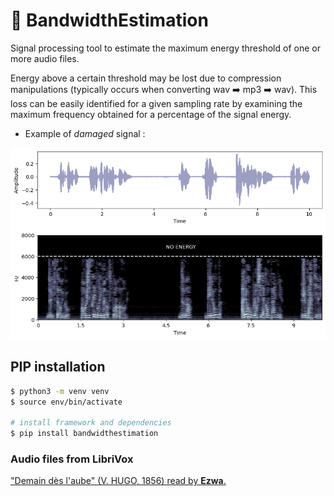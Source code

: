 # :signal_strength: BandwidthEstimation

Signal processing tool to estimate the maximum energy threshold of one or more audio files. 

Energy above a certain threshold may be lost due to compression manipulations (typically occurs when converting wav :arrow_right: mp3 :arrow_right: wav). This loss can be easily identified for a given sampling rate by examining the maximum frequency obtained for a percentage of the signal energy.  

* Example of _damaged_ signal :

![Damaged signal (10s long excerpt) ](/images/sig.png)
![Corresponding spectrogram (10s long excerpt) ](/images/spectrogram.png)

## PIP installation
```bash 
$ python3 -m venv venv
$ source env/bin/activate

# install framework and dependencies
$ pip install bandwidthestimation
```

### Audio files from LibriVox
["Demain dès l'aube" (V. HUGO, 1856) read by __Ezwa__.](https://librivox.org/compilation-de-poemes-007-by-various)

